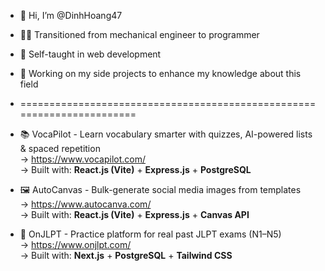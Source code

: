 - 👋 Hi, I’m @DinhHoang47  
- 👨‍💻 Transitioned from mechanical engineer to programmer  
- 👀 Self-taught in web development  
- 🌱 Working on my side projects to enhance my knowledge about this field  
- =======================================================================  
- 📚 VocaPilot - Learn vocabulary smarter with quizzes, AI-powered lists & spaced repetition  
  → https://www.vocapilot.com/  
  → Built with: **React.js (Vite)** + **Express.js** + **PostgreSQL**  

- 🖼️ AutoCanvas - Bulk-generate social media images from templates  
  → https://www.autocanva.com/  
  → Built with: **React.js (Vite)** + **Express.js** + **Canvas API**  

- 📝 OnJLPT - Practice platform for real past JLPT exams (N1–N5)  
  → https://www.onjlpt.com/  
  → Built with: **Next.js** + **PostgreSQL** + **Tailwind CSS**  
